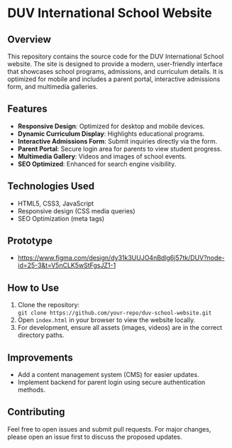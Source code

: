 # DUV International School Website

## Overview
This repository contains the source code for the DUV International School website. The site is designed to provide a modern, user-friendly interface that showcases school programs, admissions, and curriculum details. It is optimized for mobile and includes a parent portal, interactive admissions form, and multimedia galleries.

## Features
- **Responsive Design**: Optimized for desktop and mobile devices.
- **Dynamic Curriculum Display**: Highlights educational programs.
- **Interactive Admissions Form**: Submit inquiries directly via the form.
- **Parent Portal**: Secure login area for parents to view student progress.
- **Multimedia Gallery**: Videos and images of school events.
- **SEO Optimized**: Enhanced for search engine visibility.

## Technologies Used
- HTML5, CSS3, JavaScript
- Responsive design (CSS media queries)
- SEO Optimization (meta tags)

## Prototype
- https://www.figma.com/design/dy31k3UUJO4nBdlg6j57tk/DUV?node-id=25-3&t=V5nCLK5wStFgsJZ1-1
  
## How to Use
1. Clone the repository:  
   `git clone https://github.com/your-repo/duv-school-website.git`
2. Open `index.html` in your browser to view the website locally.
3. For development, ensure all assets (images, videos) are in the correct directory paths.

## Improvements
- Add a content management system (CMS) for easier updates.
- Implement backend for parent login using secure authentication methods.

## Contributing
Feel free to open issues and submit pull requests. For major changes, please open an issue first to discuss the proposed updates.
